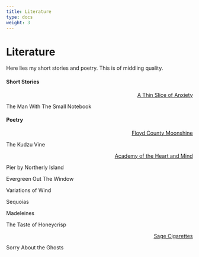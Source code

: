 ```yaml
---
title: Literature
type: docs
weight: 3
---
```


# **Literature**  

Here lies my short stories and poetry. This is of middling quality.

#### Short Stories  

<a href="http://www.athinsliceofanxiety.com/2023/09/fiction-man-with-small-notebook.html"><p style="text-align:right; text-decoration:underline;">A Thin Slice of Anxiety</p></a>

The Man With The Small Notebook

#### Poetry

<a href="https://www.floydshine.com/index.html"><p style="text-align:right; text-decoration:underline;">Floyd County Moonshine</p></a>

The Kudzu Vine

<a href="https://academyoftheheartandmind.com/2023/11/08/pier-by-northerly-island-and-other-poems"><p style="text-align:right; text-decoration:underline;">Academy of the Heart and Mind</p></a>

Pier by Northerly Island

Evergreen Out The Window

Variations of Wind

Sequoias

Madeleines

The Taste of Honeycrisp

<a href="https://www.sagecigarettes.com/?p=2639"><p style="text-align:right; text-decoration:underline;">Sage Cigarettes</p></a>

Sorry About the Ghosts